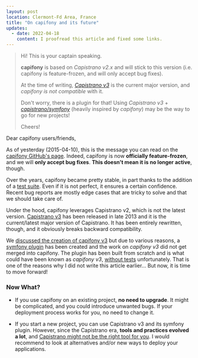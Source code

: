 ```yaml
---
layout: post
location: Clermont-Fd Area, France
title: "On capifony and its future"
updates:
  - date: 2022-04-18
    content: I proofread this article and fixed some links.
---
```


> Hi! This is your captain speaking.
>
> **capifony** is based on _Capistrano v2.x_ and will stick to this version
> (i.e. capifony is feature-frozen, and will only accept bug fixes).
>
> At the time of writing, [_Capistrano v3_](http://capistranorb.com/) is the
> current major version, and _capifony is not compatible_ with it.
>
> Don't worry, there is a plugin for that! Using _Capistrano v3_ +
> [_capistrano/symfony_](https://github.com/capistrano/symfony) (heavily
> inspired by _capifony_) may be the way to go for new projects!
>
> Cheers!

Dear capifony users/friends,

As of yesterday (2015-04-10), this is the message you can read on the [capifony
GitHub's page](https://github.com/everzet/capifony). Indeed, capifony is now
**officially feature-frozen**, and we will **only accept bug fixes**. **This
doesn't mean it is no longer active**, though.

Over the years, capifony became pretty stable, in part thanks to the addition of
a [test suite](https://github.com/everzet/capifony/tree/master/spec). Even if it
is not perfect, it ensures a certain confidence. Recent bug reports are mostly
edge cases that are tricky to solve and that we should take care of.

Under the hood, capifony leverages Capistrano v2, which is not the latest
version. [Capistrano v3](https://capistranorb.com/) has been released in late
2013 and it is the current/latest major version of Capistrano. It has been
entirely rewritten, though, and it obviously breaks backward compatibility.

We [discussed the creation of capifony
v3](https://github.com/everzet/capifony/pull/437) but due to various reasons, a
[symfony plugin](https://github.com/capistrano/symfony) has been created and the
work on _capifony v3_ did not get merged into capifony. The plugin has been
built from scratch and is what could have been known as _capifony v3_, [without
tests](https://github.com/capistrano/symfony/issues/27) unfortunately. That is
one of the reasons why I did not write this article earlier... But now, it is
time to move forward!

### Now What?

- If you use capifony on an existing project, **no need to upgrade**. It might be
  complicated, and you could introduce unwanted bugs. If your deployment process 
  works for you, no need to change it.

- If you start a new project, you can use Capistrano v3 and its symfony plugin.
  However, since the Capistrano era, **tools and practices evolved a lot**, and
  [Capistrano might not be the right tool for
  you](https://groups.google.com/forum/#!topic/capistrano/nmMaqWR1z84). I would
  recommend to look at alternatives and/or new ways to deploy your applications.